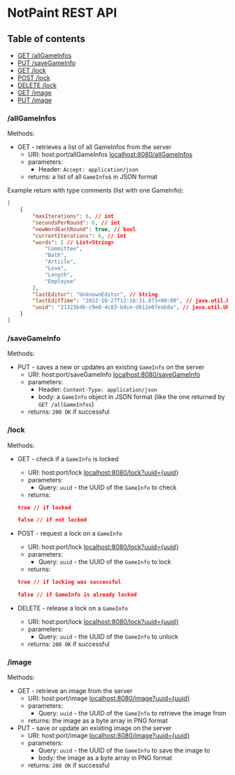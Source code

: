 # NotPaint REST API
## Table of contents
* [GET /allGameInfos](#GET-allGameInfos)
* [PUT /saveGameInfo](#PUT-saveGameInfo)
* [GET /lock](#GET-lock)
* [POST /lock](#POST-lock)
* [DELETE /lock](#DELETE-lock)
* [GET /image](#GET-image)
* [PUT /image](#PUT-image)
### /allGameInfos
Methods:

* <a name="GET-allGameInfos"></a>GET - retrieves a list of all GameInfos from the server
  * URI: host:port/allGameInfos <localhost:8080/allGameInfos>
  * parameters: 
    * Header: `Accept: application/json`
  * returns: a list of all `GameInfo`s in JSON format

Example return with type comments (list with one GameInfo):
```json
[
	{
		"maxIterations": 6, // int
		"secondsPerRound": 6, // int
		"newWordEachRound": true, // bool
		"currentIterations": 6, // int
		"words": [ // List<String>
			"Committee",
			"Bath",
			"Article",
			"Love",
			"Length",
			"Employee"
		],
		"lastEditor": "UnknownEditor", // String
		"lastEditTime": "2022-10-27T12:16:31.873+00:00", // java.util.Date
		"uuid": "21323b4b-c9e0-4c83-b4ce-d612e07eab8a", // java.util.UUID
	}
]
```
### /saveGameInfo
Methods:

* <a name="PUT-saveGameInfo"></a>PUT - saves a new or updates an existing `GameInfo` on the server
  * URI: host:port/saveGameInfo <localhost:8080/saveGameInfo>
  * parameters:
    * Header: `Content-Type: application/json`
    * body: a `GameInfo` object in JSON format (like the  one returned by `GET /allGameInfos`)
  * returns: `200 OK` if successful

### /lock

Methods:
* <a name="GET-lock"></a>GET - check if a `GameInfo` is locked
  * URI: host:port/lock <localhost:8080/lock?uuid={uuid}>
  * parameters:
    * Query: `uuid` - the UUID of the `GameInfo` to check
  * returns: 
  ```json
  true // if locked
  ```
  ```json
  false // if not locked
  ```

* <a name="POST-lock"></a>POST - request a lock on a `GameInfo`
  * URI: host:port/lock <localhost:8080/lock?uuid={uuid}>
  * parameters:
    * Query: `uuid` - the UUID of the `GameInfo` to lock
  * returns: 
  ```json
  true // if locking was successful
  ```
  ```json
  false // if GameInfo is already locked
  ```
* <a name="DELETE-lock"></a>DELETE - release a lock on a `GameInfo`
  * URI: host:port/lock <localhost:8080/lock?uuid={uuid}>
  * parameters:
    * Query: `uuid` - the UUID of the `GameInfo` to unlock
  * returns: `200 OK` if successful

### /image
Methods:

* <a name="GET-image"></a>GET - retrieve an image from the server
  * URI: host:port/image <localhost:8080/image?uuid={uuid}>
  * parameters:
    * Query: `uuid` - the UUID of the `GameInfo` to retrieve the image from
  * returns: the image as a byte array in PNG format
* <a name="PUT-image"></a>PUT - save or update an existing image on the server
  * URI: host:port/image <localhost:8080/image?uuid={uuid}>
  * parameters:
    * Query: `uuid` - the UUID of the `GameInfo` to save the image to
    * body: the image as a byte array in PNG format
  * returns: `200 OK` if successful



